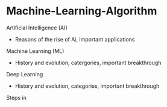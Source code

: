 # Machine-Learning-Algorithm
Artificial Intelligence (AI)
- Reasons of the rise of Ai, important applications

Machine Learning (ML)
- History and evolution, catergories, important breakthrough

Deep Learning 
- History and evolution, categories, important breakthrough

Steps in 

